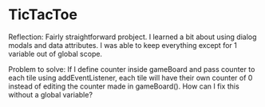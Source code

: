 # TicTacToe

Reflection: Fairly straightforward probject. I learned a bit about using dialog modals and 
data attributes. 
I was able to keep everything except for 1 variable out of global scope. 



Problem to solve: If I define counter inside gameBoard and pass counter to each tile using addEventListener, each tile will have their own counter of 0 instead of editing the counter made in gameBoard(). How can I fix this without a global variable?